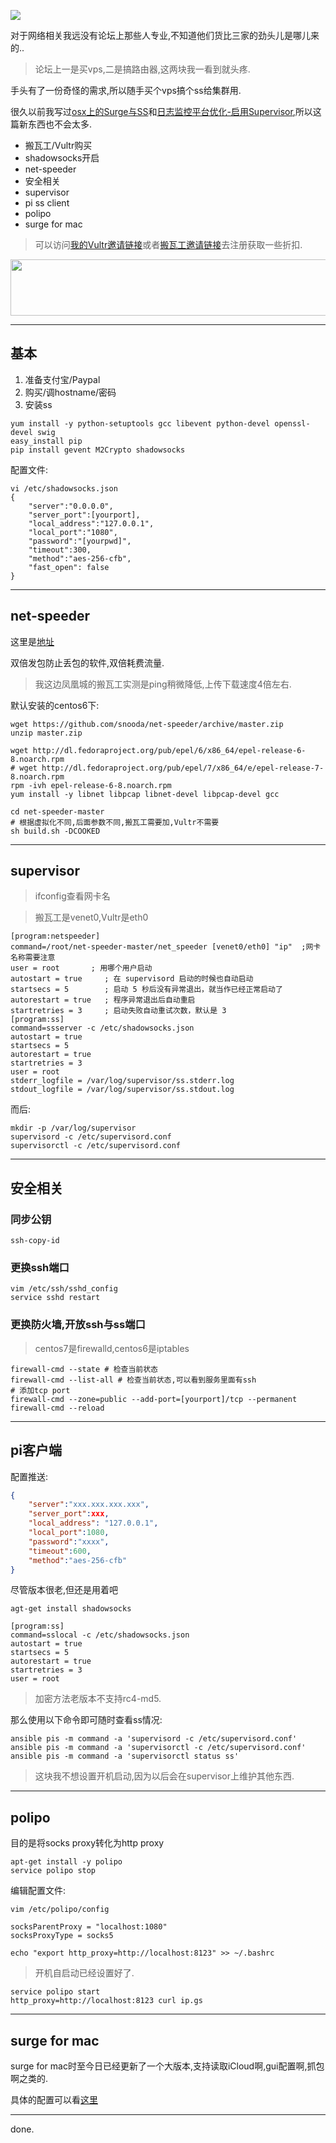 ![](https://o4dyfn0ef.qnssl.com/image/2016-10-05-Screen%20Shot%202016-10-05%20at%2016.30.08.png?imageView2/2/h/300) 

对于网络相关我远没有论坛上那些人专业,不知道他们货比三家的劲头儿是哪儿来的.. 

> 论坛上一是买vps,二是搞路由器,这两块我一看到就头疼. 

手头有了一份奇怪的需求,所以随手买个vps搞个ss给集群用.  

很久以前我写过[osx上的Surge与SS](http://www.slahser.com/2016/03/31/osx上的Surge与SS/)和[日志监控平台优化-启用Supervisor](http://www.slahser.com/2016/04/27/日志监控平台优化-启用Supervisor/),所以这篇新东西也不会太多. 

- 搬瓦工/Vultr购买
- shadowsocks开启
- net-speeder
- 安全相关
- supervisor
- pi ss client
- polipo
- surge for mac 

> 可以访问[我的Vultr邀请链接](http://www.vultr.com/?ref=7000367)或者[搬瓦工邀请链接](https://bandwagonhost.com/aff.php?aff=10981)去注册获取一些折扣. 

<a href="https://www.vultr.com/?ref=7000368-3B"><img src="https://www.vultr.com/media/banner_1.png" width="728" height="90"></a> 

- - - - -- 

## 基本 

1. 准备支付宝/Paypal
2. 购买/调hostname/密码
3. 安装ss 

```shell 
yum install -y python-setuptools gcc libevent python-devel openssl-devel swig
easy_install pip
pip install gevent M2Crypto shadowsocks
```

配置文件: 

```
vi /etc/shadowsocks.json  
{
    "server":"0.0.0.0",
    "server_port":[yourport],
    "local_address":"127.0.0.1",
    "local_port":"1080",
    "password":"[yourpwd]",
    "timeout":300,
    "method":"aes-256-cfb",
    "fast_open": false
}
``` 

- - - - -- 

## net-speeder 

这里是[地址](https://github.com/snooda/net-speeder)

双倍发包防止丢包的软件,双倍耗费流量. 

> 我这边凤凰城的搬瓦工实测是ping稍微降低,上传下载速度4倍左右. 

默认安装的centos6下: 

```
wget https://github.com/snooda/net-speeder/archive/master.zip
unzip master.zip

wget http://dl.fedoraproject.org/pub/epel/6/x86_64/epel-release-6-8.noarch.rpm
# wget http://dl.fedoraproject.org/pub/epel/7/x86_64/e/epel-release-7-8.noarch.rpm
rpm -ivh epel-release-6-8.noarch.rpm
yum install -y libnet libpcap libnet-devel libpcap-devel gcc

cd net-speeder-master
# 根据虚拟化不同,后面参数不同,搬瓦工需要加,Vultr不需要
sh build.sh -DCOOKED
``` 

- - - - -- 

## supervisor 

> ifconfig查看网卡名 

> 搬瓦工是venet0,Vultr是eth0 

```
[program:netspeeder]
command=/root/net-speeder-master/net_speeder [venet0/eth0] "ip"  ;网卡名称需要注意
user = root       ; 用哪个用户启动
autostart = true     ; 在 supervisord 启动的时候也自动启动
startsecs = 5        ; 启动 5 秒后没有异常退出，就当作已经正常启动了
autorestart = true   ; 程序异常退出后自动重启
startretries = 3     ; 启动失败自动重试次数，默认是 3
[program:ss]
command=ssserver -c /etc/shadowsocks.json
autostart = true
startsecs = 5
autorestart = true
startretries = 3
user = root
stderr_logfile = /var/log/supervisor/ss.stderr.log
stdout_logfile = /var/log/supervisor/ss.stdout.log
``` 

而后: 

```
mkdir -p /var/log/supervisor
supervisord -c /etc/supervisord.conf
supervisorctl -c /etc/supervisord.conf 
``` 

- - - - -- 

## 安全相关 

### 同步公钥

`ssh-copy-id`

### 更换ssh端口 

```
vim /etc/ssh/sshd_config
service sshd restart
``` 

### 更换防火墙,开放ssh与ss端口

> centos7是firewalld,centos6是iptables

```
firewall-cmd --state # 检查当前状态
firewall-cmd --list-all # 检查当前状态,可以看到服务里面有ssh
# 添加tcp port
firewall-cmd --zone=public --add-port=[yourport]/tcp --permanent
firewall-cmd --reload
``` 

- - - - -- 

## pi客户端  

配置推送: 

```json
{
    "server":"xxx.xxx.xxx.xxx",
    "server_port":xxx,
    "local_address": "127.0.0.1",
    "local_port":1080,
    "password":"xxxx",
    "timeout":600,
    "method":"aes-256-cfb"
}
```

尽管版本很老,但还是用着吧

```
agt-get install shadowsocks

[program:ss]
command=sslocal -c /etc/shadowsocks.json
autostart = true     
startsecs = 5        
autorestart = true   
startretries = 3     
user = root 
``` 

> 加密方法老版本不支持rc4-md5. 

那么使用以下命令即可随时查看ss情况: 

```shell
ansible pis -m command -a 'supervisord -c /etc/supervisord.conf'
ansible pis -m command -a 'supervisorctl -c /etc/supervisord.conf'
ansible pis -m command -a 'supervisorctl status ss'
``` 

> 这块我不想设置开机启动,因为以后会在supervisor上维护其他东西. 

- - - - -- 

## polipo 

目的是将socks proxy转化为http proxy

```
apt-get install -y polipo
service polipo stop
```

编辑配置文件: 

```
vim /etc/polipo/config

socksParentProxy = "localhost:1080"
socksProxyType = socks5

echo "export http_proxy=http://localhost:8123" >> ~/.bashrc
``` 

> 开机自启动已经设置好了. 

```
service polipo start
http_proxy=http://localhost:8123 curl ip.gs
``` 

- - - - -- 

## surge for mac 

surge for mac时至今日已经更新了一个大版本,支持读取iCloud啊,gui配置啊,抓包啊之类的. 

具体的配置可以看[这里](http://www.slahser.com/2016/10/03/Migrate-fish88-to-Surge/) 

- - - - -- 

done. 


